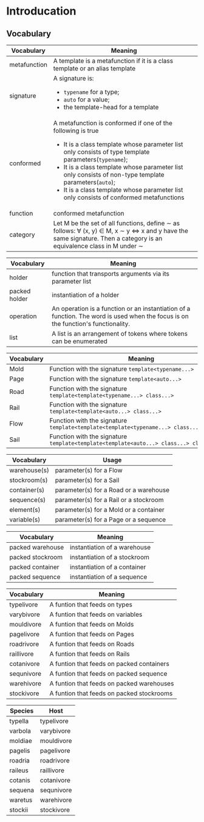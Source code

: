 
# Introducation

## Vocabulary

<table>
    <thead>
        <tr>
            <th>Vocabulary</th>
            <th>Meaning</th>
        </tr>
    </thead>
    <tbody>
        <tr>
            <td>metafunction</td>
            <td>A template is a metafunction if it is a class template or an alias template</td>
        </tr>
        <tr>
            <td>signature</td>
            <td>
                A signature is:
                <ul>
                    <li><code>typename</code> for a type;</li>
                    <li><code>auto</code> for a value;</li>
                    <li>the template-head for a template</li>
                </ul>
        </tr>
        <tr>
            <td>conformed</td>
            <td>
                A metafunction is conformed if one of the following is true
                <ul>
                    <li>
                        It is a class template whose parameter list only consists of type template parameters(<code>typename</code>);
                    </li>
                    <li>
                        It is a class template whose parameter list only consists of non-type template parameters(<code>auto</code>);
                    </li>
                    <li>
                        It is a class template whose parameter list only consists of conformed metafunctions
                    </li>
                </ul>
            </td>
        </tr>
        <tr>
            <td>function</td>
            <td>conformed metafunction</td>
        </tr>
        <tr>
            <td>category</td>
            <td>
                Let M be the set of all functions, define &sim; as follows: &forall; (x, y) &isin; M, x &sim; y &iff; x and y have the same signature. Then a category is an equivalence class in M under &sim;
            </td>
        </tr>
    </tbody>
</table>

<table>
    <thead>
        <tr>
            <th>Vocabulary</th>
            <th>Meaning</th>
        </tr>
    </thead>
    <tbody>
        <tr>
            <td>holder</td>
            <td>function that transports arguments via its parameter list</td>
        </tr>
        <tr>
            <td>packed holder</td>
            <td>instantiation of a holder</td>
        </tr>
        <tr>
            <td>operation</td>
            <td>An operation is a function or an instantiation of a function. The word is used when the focus is on the function's functionality.</td>
        </tr>
        <tr>
            <td>list</td>
            <td>A list is an arrangement of tokens where tokens can be enumerated</td>
        </tr>
    </tbody>
</table>

<table>
    <thead>
        <tr>
            <th>Vocabulary</th>
            <th>Meaning</th>
        </tr>
    </thead>
    <tbody>
        <tr>
            <td>Mold</td>
            <td>
                Function with the signature <code>template&lt;typename...&gt;</code>
            </td>
        </tr>
        <tr>
            <td>Page</td>
            <td>
                Function with the signature <code>template&lt;auto...&gt;</code>
            </td>
        </tr>
        <tr>
            <td>Road</td>
            <td>
                Function with the signature <code>template&lt;template&lt;typename...&gt;&nbsp;class...&gt;</code>
            </td>
        </tr>
        <tr>
            <td>Rail</td>
            <td>
                Function with the signature <code>template&lt;template&lt;auto...&gt;&nbsp;class...&gt;</code>
            </td>
        </tr>
        <tr>
            <td>Flow</td>
            <td>
                Function with the signature <code>template&lt;template&lt;template&lt;typename...&gt;&nbsp;class...&gt;&nbsp;class...&gt;</code>
            </td>
        </tr>
        <tr>
            <td>Sail</td>
            <td>
                Function with the signature <code>template&lt;template&lt;template&lt;auto...&gt;&nbsp;class...&gt;&nbsp;class...&gt;</code>
            </td>
        </tr>
</table>

<table>
    <thead>
        <tr>
            <th>Vocabulary</th>
            <th>Usage</th>
        </tr>
    </thead>
    <tbody>
        <tr>
            <td>warehouse(s)</td>
            <td>
                parameter(s) for a Flow
            </td>
        </tr>
        <tr>
            <td>stockroom(s)</td>
            <td>
                parameter(s) for a Sail
            </td>
        </tr>
        <tr>
            <td>container(s)</td>
            <td>
                parameter(s) for a Road or a warehouse
            </td>
        </tr>
        <tr>
            <td>sequence(s)</td>
            <td>
                parameter(s) for a Rail or a stockroom
            </td>
        </tr>
        <tr>
            <td>element(s)</td>
            <td>
                parameter(s) for a Mold or a container
            </td>
        </tr>
        <tr>
            <td>variable(s)</td>
            <td>
                parameter(s) for a Page or a sequence
            </td>
        </tr>
</table>

<table>
    <thead>
        <tr>
            <th>Vocabulary</th>
            <th>Meaning</th>
        </tr>
    </thead>
    <tbody>
        <tr>
            <td>packed warehouse</td>
            <td>
                instantiation of a warehouse
            </td>
        </tr>
        <tr>
            <td>packed stockroom</td>
            <td>
                instantiation of a stockroom
            </td>
        </tr>
        <tr>
            <td>packed container</td>
            <td>
                instantiation of a container
            </td>
        </tr>
        <tr>
            <td>packed sequence</td>
            <td>
                instantiation of a sequence
            </td>
        </tr>
</table>

<table>
    <thead>
        <tr>
            <th>Vocabulary</th>
            <th>Meaning</th>
        </tr>
    </thead>
    <tbody>
        <tr>
            <td>typelivore</td>
            <td>
                A funtion that feeds on types
            </td>
        </tr>
        <tr>
            <td>varybivore</td>
            <td>
                A funtion that feeds on variables
            </td>
        </tr>
        <tr>
            <td>mouldivore</td>
            <td>
                A funtion that feeds on Molds
            </td>
        </tr>
        <tr>
            <td>pagelivore</td>
            <td>
                A funtion that feeds on Pages
            </td>
        </tr>
        <tr>
            <td>roadrivore</td>
            <td>
                A funtion that feeds on Roads
            </td>
        </tr>
        <tr>
            <td>raillivore</td>
            <td>
                A funtion that feeds on Rails
            </td>
        </tr>
        <tr>
            <td>cotanivore</td>
            <td>
                A funtion that feeds on packed containers
            </td>
        </tr>
        <tr>
            <td>sequnivore</td>
            <td>
                A funtion that feeds on packed sequence
            </td>
        </tr>
        <tr>
            <td>warehivore</td>
            <td>
                A funtion that feeds on packed warehouses
            </td>
        </tr>
        <tr>
            <td>stockivore</td>
            <td>
                A funtion that feeds on packed stockrooms
            </td>
        </tr>
</table>

<table>
    <thead>
        <tr>
            <th>Species</th>
            <th>Host</th>
        </tr>
    </thead>
    <tbody>
        <tr>
            <td>typella</td>
            <td>
                typelivore
            </td>
        </tr>
        <tr>
            <td>varbola</td>
            <td>
                varybivore
            </td>
        </tr>
        <tr>
            <td>moldiae</td>
            <td>
                mouldivore
            </td>
        </tr>
        <tr>
            <td>pagelis</td>
            <td>
                pagelivore
            </td>
        </tr>
        <tr>
            <td>roadria</td>
            <td>
                roadrivore
            </td>
        </tr>
        <tr>
            <td>raileus</td>
            <td>
                raillivore
            </td>
        </tr>
        <tr>
            <td>cotanis</td>
            <td>
                cotanivore
            </td>
        </tr>
        <tr>
            <td>sequena</td>
            <td>
                sequnivore
            </td>
        </tr>
        <tr>
            <td>waretus</td>
            <td>
                warehivore
            </td>
        </tr>
        <tr>
            <td>stockii</td>
            <td>
                stockivore
            </td>
        </tr>
</table>

